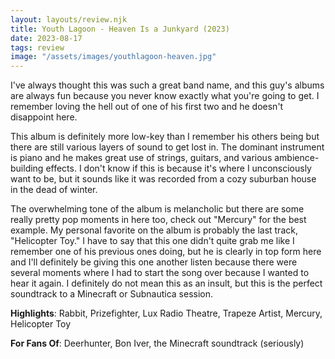 ```yaml
---
layout: layouts/review.njk
title: Youth Lagoon - Heaven Is a Junkyard (2023)
date: 2023-08-17
tags: review
image: "/assets/images/youthlagoon-heaven.jpg"
---
```


I've always thought this was such a great band name, and this guy's albums are always fun because you never know exactly what you're going to get. I remember loving the hell out of one of his first two and he doesn't disappoint here.

This album is definitely more low-key than I remember his others being but there are still various layers of sound to get lost in. The dominant instrument is piano and he makes great use of strings, guitars, and various ambience-building effects. I don't know if this is because it's where I unconsciously want to be, but it sounds like it was recorded from a cozy suburban house in the dead of winter.

The overwhelming tone of the album is melancholic but there are some really pretty pop moments in here too, check out "Mercury" for the best example. My personal favorite on the album is probably the last track, "Helicopter Toy." I have to say that this one didn't quite grab me like I remember one of his previous ones doing, but he is clearly in top form here and I'll definitely be giving this one another listen because there were several moments where I had to start the song over because I wanted to hear it again. I definitely do not mean this as an insult, but this is the perfect soundtrack to a Minecraft or Subnautica session.

**Highlights**: Rabbit, Prizefighter, Lux Radio Theatre, Trapeze Artist, Mercury, Helicopter Toy

**For Fans Of**: Deerhunter, Bon Iver, the Minecraft soundtrack (seriously)
